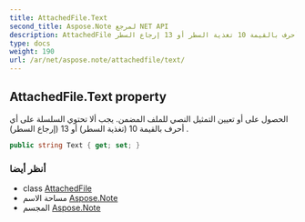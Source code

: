 ```yaml
---
title: AttachedFile.Text
second_title: Aspose.Note لمرجع NET API
description: AttachedFile ملكية. الحصول على أو تعيين التمثيل النصي للملف المضمن. يجب ألا تحتوي السلسلة على أي أحرف بالقيمة 10 تغذية السطر أو 13 إرجاع السطر .
type: docs
weight: 190
url: /ar/net/aspose.note/attachedfile/text/
---
```

## AttachedFile.Text property

الحصول على أو تعيين التمثيل النصي للملف المضمن. يجب ألا تحتوي السلسلة على أي أحرف بالقيمة 10 (تغذية السطر) أو 13 (إرجاع السطر) .

```csharp
public string Text { get; set; }
```

### أنظر أيضا

* class [AttachedFile](../)
* مساحة الاسم [Aspose.Note](../../attachedfile/)
* المجسم [Aspose.Note](../../../)


